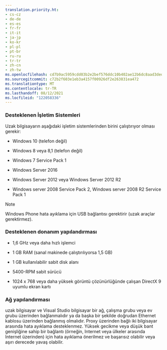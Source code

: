```yaml
---
translation.priority.ht:
- cs-cz
- de-de
- es-es
- fr-fr
- it-it
- ja-jp
- ko-kr
- pl-pl
- pt-br
- ru-ru
- tr-tr
- zh-cn
- zh-tw
ms.openlocfilehash: cd7b9ac5959cdd03b2e2bef576ddc10b402ae12b6dc8aad3ded9fe49ed3bd019
ms.sourcegitcommit: c72b2f603e1eb3a4157f00926df2e263831ea472
ms.translationtype: MT
ms.contentlocale: tr-TR
ms.lasthandoff: 08/12/2021
ms.locfileid: "122058336"
---
```

### <a name="supported-operating-systems"></a>Desteklenen İşletim Sistemleri  

Uzak bilgisayarın aşağıdaki işletim sistemlerinden birini çalıştırıyor olması gerekir:  
  
- Windows 10 (telefon değil)
  
- Windows 8 veya 8,1 (telefon değil)
  
- Windows 7 Service Pack 1  

- Windows Server 2016
  
- Windows Server 2012 veya Windows Server 2012 R2  
  
- Windows server 2008 Service Pack 2, Windows server 2008 R2 Service Pack 1

> [!NOTE]
> Windows Phone hata ayıklama için USB bağlantısı gerektirir (uzak araçlar gerektirmez).
  
### <a name="supported-hardware-configurations"></a>Desteklenen donanım yapılandırması  
  
- 1,6 GHz veya daha hızlı işlemci  
  
- 1 GB RAM (sanal makinede çalıştırılıyorsa 1,5 GB)  
  
- 1 GB kullanılabilir sabit disk alanı  
  
- 5400-RPM sabit sürücü  
  
- 1024 x 768 veya daha yüksek görüntü çözünürlüğünde çalışan DirectX 9 uyumlu ekran kartı  
  
### <a name="network-configuration"></a>Ağ yapılandırması  

uzak bilgisayar ve Visual Studio bilgisayar bir ağ, çalışma grubu veya ev grubu üzerinden bağlanmalıdır ya da başka bir şekilde doğrudan Ethernet kablosu üzerinden bağlanmış olmalıdır. Proxy üzerinden bağlı iki bilgisayar arasında hata ayıklama desteklenmez. Yüksek gecikme veya düşük bant genişliğine sahip bir bağlantı (örneğin, Internet veya ülkeler arasında Internet üzerinden) için hata ayıklama önerilmez ve başarısız olabilir veya aşırı derecede yavaş olabilir.